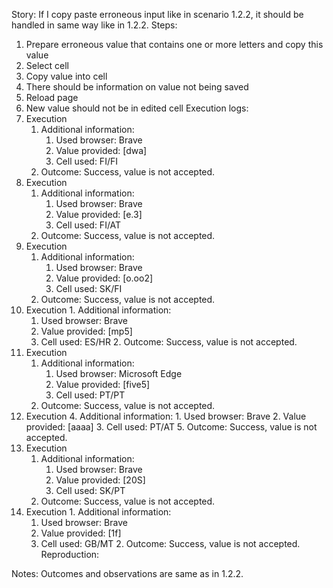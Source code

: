 Story:
If I copy paste erroneous input like in scenario 1.2.2, it should be handled in same way like in 1.2.2.
Steps:
1. Prepare erroneous value that contains one or more letters and copy this value
2. Select cell
3. Copy value into cell
4. There should be information on value not being saved
5. Reload page
6. New value should not be in edited cell
Execution logs:
1. Execution
	1. Additional information:
		1. Used browser: Brave
		2. Value provided: [dwa]
		3. Cell used: FI/FI
	2. Outcome: Success, value is not accepted.
2.  Execution
	1. Additional information:
		1. Used browser: Brave
		2. Value provided: [e.3]
		3. Cell used: FI/AT
	2. Outcome: Success, value is not accepted.
3.  Execution
	1. Additional information:
		1. Used browser: Brave
		2. Value provided: [o.oo2]
		3. Cell used: SK/FI
	2. Outcome: Success, value is not accepted.
4.   Execution
	1. Additional information:
		1. Used browser: Brave
		2. Value provided: [mp5]
		3. Cell used: ES/HR
	2. Outcome: Success, value is not accepted.
5. Execution
	1. Additional information:
		1. Used browser: Microsoft Edge
		2. Value provided: [five5]
		3. Cell used: PT/PT
	2. Outcome: Success, value is not accepted.
6. Execution
	4. Additional information:
		1. Used browser: Brave
		2. Value provided: [aaaa]
		3. Cell used: PT/AT
	5. Outcome: Success, value is not accepted.
7.  Execution
	1. Additional information:
		1. Used browser: Brave
		2. Value provided: [20S]
		3. Cell used: SK/PT
	2. Outcome: Success, value is not accepted.
8.   Execution
	1. Additional information:
		1. Used browser: Brave
		2. Value provided: [1f]
		3. Cell used: GB/MT
	2. Outcome: Success, value is not accepted.
Reproduction:

Notes:
Outcomes and observations are same as in 1.2.2.